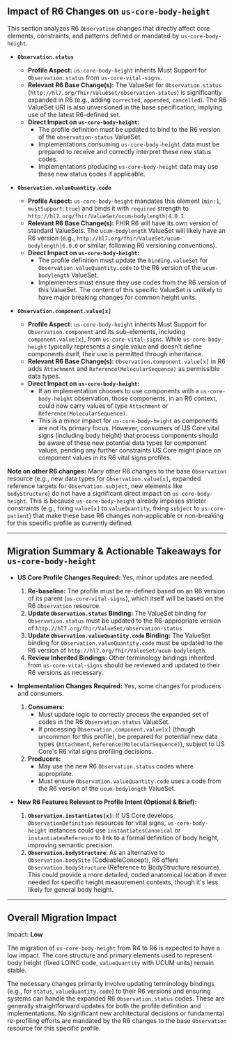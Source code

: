 ## Impact of R6 Changes on `us-core-body-height`

This section analyzes R6 `Observation` changes that directly affect core elements, constraints, and patterns defined or mandated by `us-core-body-height`.

*   **`Observation.status`**
    *   **Profile Aspect:** `us-core-body-height` inherits Must Support for `Observation.status` from `us-core-vital-signs`.
    *   **Relevant R6 Base Change(s):** The ValueSet for `Observation.status` (`http://hl7.org/fhir/ValueSet/observation-status`) is significantly expanded in R6 (e.g., adding `corrected`, `appended`, `cancelled`). The R6 ValueSet URI is also unversioned in the base specification, implying use of the latest R6-defined set.
    *   **Direct Impact on `us-core-body-height`:**
        *   The profile definition must be updated to bind to the R6 version of the `observation-status` ValueSet.
        *   Implementations consuming `us-core-body-height` data must be prepared to receive and correctly interpret these new status codes.
        *   Implementations producing `us-core-body-height` data may use these new status codes if applicable.

*   **`Observation.valueQuantity.code`**
    *   **Profile Aspect:** `us-core-body-height` mandates this element (`min:1`, `mustSupport:true`) and binds it with `required` strength to `http://hl7.org/fhir/ValueSet/ucum-bodylength|4.0.1`.
    *   **Relevant R6 Base Change(s):** FHIR R6 will have its own version of standard ValueSets. The `ucum-bodylength` ValueSet will likely have an R6 version (e.g., `http://hl7.org/fhir/ValueSet/ucum-bodylength|6.0.0` or similar, following R6 versioning conventions).
    *   **Direct Impact on `us-core-body-height`:**
        *   The profile definition must update the `binding.valueSet` for `Observation.valueQuantity.code` to the R6 version of the `ucum-bodylength` ValueSet.
        *   Implementers must ensure they use codes from the R6 version of this ValueSet. The content of this specific ValueSet is unlikely to have major breaking changes for common height units.

*   **`Observation.component.value[x]`**
    *   **Profile Aspect:** `us-core-body-height` inherits Must Support for `Observation.component` and its sub-elements, including `component.value[x]`, from `us-core-vital-signs`. While `us-core-body-height` typically represents a single value and doesn't define components itself, their use is permitted through inheritance.
    *   **Relevant R6 Base Change(s):** `Observation.component.value[x]` in R6 adds `Attachment` and `Reference(MolecularSequence)` as permissible data types.
    *   **Direct Impact on `us-core-body-height`:**
        *   If an implementation chooses to use components with a `us-core-body-height` observation, those components, in an R6 context, could now carry values of type `Attachment` or `Reference(MolecularSequence)`.
        *   This is a minor impact for `us-core-body-height` as components are not its primary focus. However, consumers of US Core vital signs (including body height) that process components should be aware of these new potential data types for component values, pending any further constraints US Core might place on component values in its R6 vital signs profiles.

**Note on other R6 changes:** Many other R6 changes to the base `Observation` resource (e.g., new data types for `Observation.value[x]`, expanded reference targets for `Observation.subject`, new elements like `bodyStructure`) do not have a significant direct impact on `us-core-body-height`. This is because `us-core-body-height` already imposes stricter constraints (e.g., fixing `value[x]` to `valueQuantity`, fixing `subject` to `us-core-patient`) that make these base R6 changes non-applicable or non-breaking for this specific profile as currently defined.

---

## Migration Summary & Actionable Takeaways for `us-core-body-height`

*   **US Core Profile Changes Required:** Yes, minor updates are needed.
    1.  **Re-baseline:** The profile must be re-defined based on an R6 version of its parent (`us-core-vital-signs`), which itself will be based on the R6 `Observation` resource.
    2.  **Update `Observation.status` Binding:** The ValueSet binding for `Observation.status` must be updated to the R6-appropriate version of `http://hl7.org/fhir/ValueSet/observation-status`.
    3.  **Update `Observation.valueQuantity.code` Binding:** The ValueSet binding for `Observation.valueQuantity.code` must be updated to the R6 version of `http://hl7.org/fhir/ValueSet/ucum-bodylength`.
    4.  **Review Inherited Bindings:** Other terminology bindings inherited from `us-core-vital-signs` should be reviewed and updated to their R6 versions as necessary.

*   **Implementation Changes Required:** Yes, some changes for producers and consumers.
    1.  **Consumers:**
        *   Must update logic to correctly process the expanded set of codes in the R6 `Observation.status` ValueSet.
        *   If processing `Observation.component.value[x]` (though uncommon for this profile), be prepared for potential new data types (`Attachment`, `Reference(MolecularSequence)`), subject to US Core's R6 vital signs profiling decisions.
    2.  **Producers:**
        *   May use the new R6 `Observation.status` codes where appropriate.
        *   Must ensure `Observation.valueQuantity.code` uses a code from the R6 version of the `ucum-bodylength` ValueSet.

*   **New R6 Features Relevant to Profile Intent (Optional & Brief):**
    1.  **`Observation.instantiates[x]`**: If US Core develops `ObservationDefinition` resources for vital signs, `us-core-body-height` instances could use `instantiatesCanonical` or `instantiatesReference` to link to a formal definition of body height, improving semantic precision.
    2.  **`Observation.bodyStructure`**: As an alternative to `Observation.bodySite` (CodeableConcept), R6 offers `Observation.bodyStructure` (Reference to BodyStructure resource). This could provide a more detailed, coded anatomical location if ever needed for specific height measurement contexts, though it's less likely for general body height.

---

## Overall Migration Impact

Impact: **Low**

The migration of `us-core-body-height` from R4 to R6 is expected to have a low impact. The core structure and primary elements used to represent body height (fixed LOINC code, `valueQuantity` with UCUM units) remain stable.

The necessary changes primarily involve updating terminology bindings (e.g., for `status`, `valueQuantity.code`) to their R6 versions and ensuring systems can handle the expanded R6 `Observation.status` codes. These are generally straightforward updates for both the profile definition and implementations. No significant new architectural decisions or fundamental re-profiling efforts are mandated by the R6 changes to the base `Observation` resource for this specific profile.